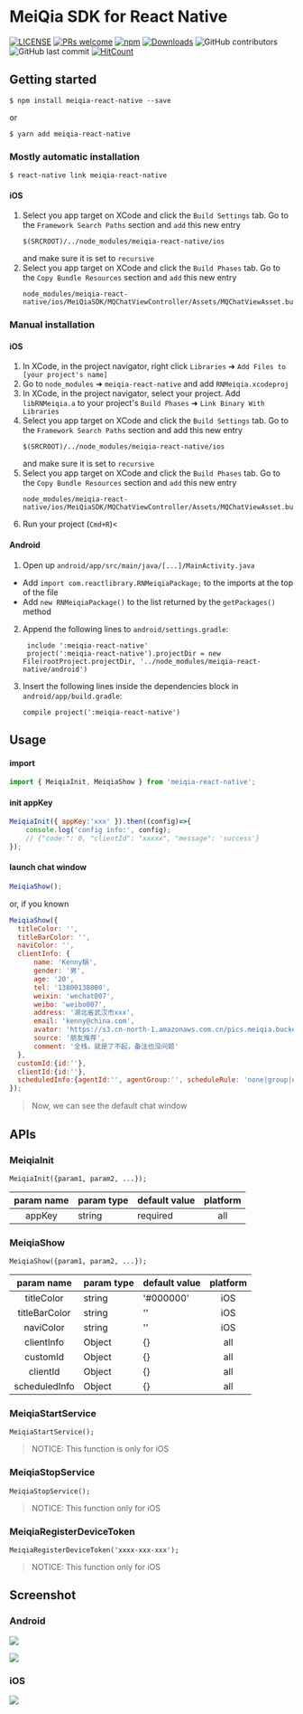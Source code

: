 # MeiQia SDK for React Native

[![LICENSE](https://img.shields.io/badge/license-Anti%20996-blue.svg?style=flat-square)](https://github.com/996icu/996.ICU/blob/master/LICENSE)
[![PRs welcome](https://img.shields.io/badge/PRs-welcome-brightgreen.svg?style=flat-square)](https://github.com/Kennytian/meiqia-react-native/pulls)
[![npm](https://img.shields.io/npm/v/meiqia-react-native.svg?style=flat-square)](https://www.npmjs.com/package/meiqia-react-native)
[![Downloads](https://img.shields.io/npm/dm/meiqia-react-native.svg?style=flat-square)](https://www.npmjs.com/package/meiqia-react-native)
![GitHub contributors](https://img.shields.io/github/contributors/Kennytian/meiqia-react-native.svg?style=flat-square)
![GitHub last commit](https://img.shields.io/github/last-commit/Kennytian/meiqia-react-native.svg?style=flat-square)
[![HitCount](http://hits.dwyl.io/Kennytian/meiqia-react-native.svg)](http://hits.dwyl.io/Kennytian/meiqia-react-native)

## Getting started

`$ npm install meiqia-react-native --save`

or

`$ yarn add meiqia-react-native`

### Mostly automatic installation

`$ react-native link meiqia-react-native`

#### iOS
1. Select you app target on XCode and click the `Build Settings` tab. Go to the `Framework Search Paths` section and `add` this new entry
   ```
   $(SRCROOT)/../node_modules/meiqia-react-native/ios
   ```
   and make sure it is set to `recursive`
2. Select you app target on XCode and click the `Build Phases` tab. Go to the `Copy Bundle Resources` section and `add` this new entry
   ```
   node_modules/meiqia-react-native/ios/MeiQiaSDK/MQChatViewController/Assets/MQChatViewAsset.bundle
   ``` 
### Manual installation

#### iOS

1. In XCode, in the project navigator, right click `Libraries` ➜ `Add Files to [your project's name]`
2. Go to `node_modules` ➜ `meiqia-react-native` and add `RNMeiqia.xcodeproj`
3. In XCode, in the project navigator, select your project. Add `libRNMeiqia.a` to your project's `Build Phases` ➜ `Link Binary With Libraries`
4. Select you app target on XCode and click the `Build Settings` tab. Go to the `Framework Search Paths` section and add this new entry
   ```
   $(SRCROOT)/../node_modules/meiqia-react-native/ios
   ```
   and make sure it is set to `recursive`
5. Select you app target on XCode and click the `Build Phases` tab. Go to the `Copy Bundle Resources` section and `add` this new entry
   ```
   node_modules/meiqia-react-native/ios/MeiQiaSDK/MQChatViewController/Assets/MQChatViewAsset.bundle
   ``` 
6. Run your project (`Cmd+R`)<

#### Android

1. Open up `android/app/src/main/java/[...]/MainActivity.java`
  - Add `import com.reactlibrary.RNMeiqiaPackage;` to the imports at the top of the file
  - Add `new RNMeiqiaPackage()` to the list returned by the `getPackages()` method
2. Append the following lines to `android/settings.gradle`:
   ```
  	include ':meiqia-react-native'
  	project(':meiqia-react-native').projectDir = new File(rootProject.projectDir, '../node_modules/meiqia-react-native/android')
   ```
3. Insert the following lines inside the dependencies block in `android/app/build.gradle`:
   ```
   compile project(':meiqia-react-native')
   ```

## Usage

#### import
```javascript
import { MeiqiaInit, MeiqiaShow } from 'meiqia-react-native';
```

#### init appKey
```javascript
MeiqiaInit({ appKey:'xxx' }).then((config)=>{
    console.log('config info:', config);
    // {"code:": 0, "clientId": "xxxxx", "message": 'success'}
});
```

#### launch chat window
```javascript
MeiqiaShow(); 
```
or, if you known

```javascript
MeiqiaShow({
  titleColor: '',
  titleBarColor: '', 
  naviColor: '', 
  clientInfo: {
      name: 'Kenny锅',
      gender: '男',
      age: '20',
      tel: '13800138000',
      weixin: 'wechat007',
      weibo: 'weibo007',
      address: '湖北省武汉市xxx',
      email: 'kenny@china.com',
      avator: 'https://s3.cn-north-1.amazonaws.com.cn/pics.meiqia.bucket/1dee88eabfbd7bd4',
      source: '朋友推荐',
      comment: '全栈，就是了不起，备注也没问题'
  }, 
  customId:{id:''}, 
  clientId:{id:''}, 
  scheduledInfo:{agentId:'', agentGroup:'', scheduleRule: 'none|group|enterprise', },
});
```

> Now, we can see the default chat window

## APIs
### MeiqiaInit

`MeiqiaInit({param1, param2, ...});`

| param name | param type | default value | platform
| :------: | :------ | :------ | :------: |
| appKey | string | required | all

### MeiqiaShow

`MeiqiaShow({param1, param2, ...});`

| param name | param type | default value | platform
| :------: | :------ | :------ | :------: |
| titleColor | string | '#000000' | iOS
| titleBarColor | string | '' | iOS
| naviColor | string | '' | iOS
| clientInfo | Object | {} | all
| customId | Object | {} | all
| clientId | Object | {} | all
| scheduledInfo | Object | {} | all

### MeiqiaStartService

`MeiqiaStartService();`

> NOTICE: This function is  only for iOS

### MeiqiaStopService
                     
`MeiqiaStopService();`

> NOTICE: This function only for iOS

### MeiqiaRegisterDeviceToken

`MeiqiaRegisterDeviceToken('xxxx-xxx-xxx');`

> NOTICE: This function only for iOS

## Screenshot

### Android

![](./screenshot/screenshot1.png)

![](./screenshot/screenshot2.png)

### iOS
![](./screenshot/screenshot3.png)
